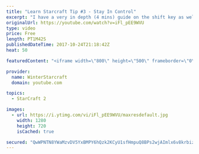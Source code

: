 ```yaml
---
title: "Learn Starcraft Tip #3 - Stay In Control"
excerpt: "I have a very in depth (4 mins) guide on the shift key as well here https://www.youtube.com/watch?v=7x9pHr544oY"
originalUrl: https://youtube.com/watch?v=iFl_pEE9WVU
type: video
price: Free
length: PT1M42S
publishedDateTime: 2017-10-24T21:18:42Z
heat: 50

featuredContent: "<iframe width=\"800\" height=\"500\" frameborder=\"0\" src=\"https://www.youtube.com/embed/iFl_pEE9WVU\" allow=\"accelerometer; autoplay; encrypted-media; gyroscope; picture-in-picture\" allowfullscreen></iframe>"

provider:
  name: WinterStarcraft
  domain: youtube.com

topics:
  - StarCraft 2

images:
  - url: https://i.ytimg.com/vi/iFl_pEE9WVU/maxresdefault.jpg
    width: 1280
    height: 720
    isCached: true

secured: "QwWPNTN8YWaMzvDV5YxBMPY6hQzk2KCyU1sfHmpuQ8BPs2wjAImlx6v8krbizMVXm4N72yrgyaIM3L18QF5y0l7r7xnLtgk1AUsgcZL15kuDdLh4f+jm1p2itwXnyRx0bDSeQJKkOp9PYsuPRXIw+vfrUdedtrFkKG5FfcD287Gm+MZqE6zMDfQa8mvlU8ZnI9YB5iqEACR1Cnw53YVdkdBrcTRPkgccqqV11hbr6Bi6o88dlaAjIYawrDb6XYSE/nOy9f+TIXylyNcTi/DA4WWT40hbzdb+sLFogRP75IyC8SegGt032pApp+aSncHBK8QlnNgVta78mK2BbsvU20W8OKK64bAi+n9Qz/t4GAvmHxIcMX1ZZ8VHlXdFVQam8kXny+ifNNR8S9sIYBDq56KHQmuy4mLaaHbquWiGgUM=;5y2uxz2o+vNP2Fg1tZXTkw=="
---
```



